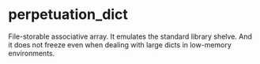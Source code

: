 # perpetuation_dict
File-storable associative array. 
It emulates the standard library shelve.
And it does not freeze even when dealing with large dicts in low-memory environments.

